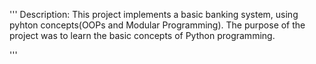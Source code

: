 '''
Description:
This project implements a basic banking system, using pyhton concepts(OOPs and Modular Programming).
The purpose of the project was to learn the basic concepts of Python programming.
    
'''